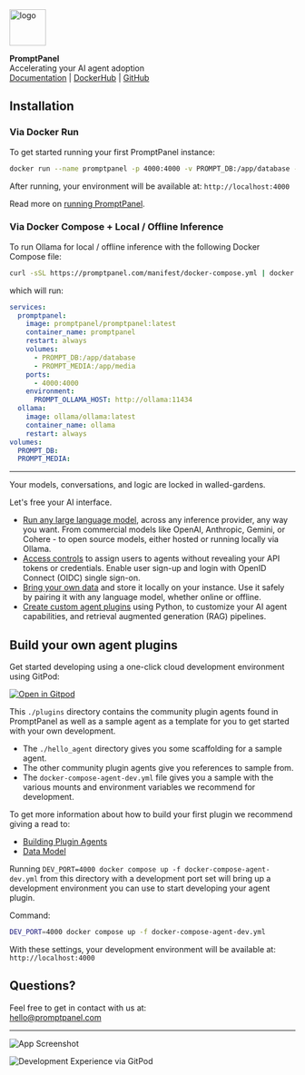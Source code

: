 <img src="https://promptpanel.com/images/logo.svg" alt="logo" style="width:64px;">

**PromptPanel**\
Accelerating your AI agent adoption\
<a href="https://promptpanel.com/getting-started/quickstart/">Documentation</a> | <a href="https://hub.docker.com/r/promptpanel/promptpanel">DockerHub</a> | <a href="https://github.com/promptpanel/promptpanel">GitHub</a>

## Installation

### Via Docker Run

To get started running your first PromptPanel instance:

```bash
docker run --name promptpanel -p 4000:4000 -v PROMPT_DB:/app/database -v PROMPT_MEDIA:/app/media --pull=always promptpanel/promptpanel:latest
```

After running, your environment will be available at:
`http://localhost:4000`

Read more on <a href="https://promptpanel.com/getting-started/quickstart/" target="_new">running PromptPanel</a>.

### Via Docker Compose + Local / Offline Inference

To run Ollama for local / offline inference with the following Docker Compose file:

```bash
curl -sSL https://promptpanel.com/manifest/docker-compose.yml | docker compose -f - up
```

which will run:

```yaml
services:
  promptpanel:
    image: promptpanel/promptpanel:latest
    container_name: promptpanel
    restart: always
    volumes:
      - PROMPT_DB:/app/database
      - PROMPT_MEDIA:/app/media
    ports:
      - 4000:4000
    environment:
      PROMPT_OLLAMA_HOST: http://ollama:11434
  ollama:
    image: ollama/ollama:latest
    container_name: ollama
    restart: always
volumes:
  PROMPT_DB:
  PROMPT_MEDIA:
```

---

Your models, conversations, and logic are locked in walled-gardens.

Let's free your AI interface.

- <a target="_new" href="https://promptpanel.com/included-plugins/openai-gpt/">Run any large language model</a>, across any inference provider, any way you want. From commercial models like OpenAI, Anthropic, Gemini, or Cohere - to open source models, either hosted or running locally via Ollama.
- <a target="_new" href="https://promptpanel.com/user-management/access-controls/">Access controls</a> to assign users to agents without revealing your API tokens or credentials. Enable user sign-up and login with OpenID Connect (OIDC) single sign-on.
- <a target="_new" href="https://promptpanel.com/included-plugins/document-lookup/">Bring your own data</a> and store it locally on your instance. Use it safely by pairing it with any language model, whether online or offline.
- <a target="_new" href="https://promptpanel.com/data-model/packaged-plugins-models/">Create custom agent plugins</a> using Python, to customize your AI agent capabilities, and retrieval augmented generation (RAG) pipelines.

## Build your own agent plugins

Get started developing using a one-click cloud development environment using GitPod:

[![Open in Gitpod](https://gitpod.io/button/open-in-gitpod.svg)](https://gitpod.io/#https://github.com/promptpanel/promptpanel/tree/main)

This `./plugins` directory contains the community plugin agents found in PromptPanel as well as a sample agent as a template for you to get started with your own development.

- The `./hello_agent` directory gives you some scaffolding for a sample agent.
- The other community plugin agents give you references to sample from.
- The `docker-compose-agent-dev.yml` file gives you a sample with the various mounts and environment variables we recommend for development.

To get more information about how to build your first plugin we recommend giving a read to:

- <a href="https://promptpanel.com/plugin-agent-authoring/building-plugin-agents/" target="_new">Building Plugin Agents</a>
- <a href="https://promptpanel.com/plugin-agent-authoring/data-model/" target="_new">Data Model</a>

Running `DEV_PORT=4000 docker compose up -f docker-compose-agent-dev.yml` from this directory with a development port set will bring up a development environment you can use to start developing your agent plugin.

Command:

```bash
DEV_PORT=4000 docker compose up -f docker-compose-agent-dev.yml
```

With these settings, your development environment will be available at: `http://localhost:4000`

## Questions?

Feel free to get in contact with us at:\
hello@promptpanel.com

---

![App Screenshot](https://github.com/promptpanel/promptpanel/assets/161855417/6e7a303d-0fbc-4896-870d-19700b579e71)

![Development Experience via GitPod](https://github.com/promptpanel/promptpanel/assets/161855417/32a0c972-94d1-4871-a6f9-6435548926c2)
